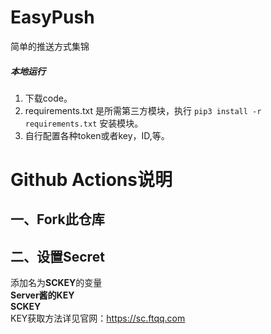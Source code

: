 # EasyPush
简单的推送方式集锦
##### 本地运行
1.  下载code。
2.  requirements.txt 是所需第三方模块，执行 `pip3 install -r requirements.txt` 安装模块。
3.  自行配置各种token或者key，ID,等。


# Github Actions说明
## 一、Fork此仓库
## 二、设置Secret
添加名为**SCKEY**的变量  
**Server酱的KEY**  
**SCKEY**  
KEY获取方法详见官网：https://sc.ftqq.com


